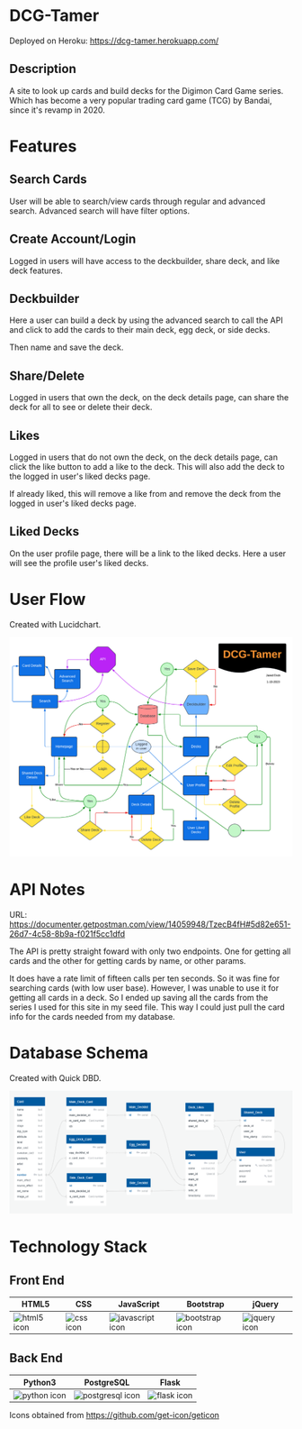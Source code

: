 
# DCG-Tamer  

Deployed on Heroku: https://dcg-tamer.herokuapp.com/  

## Description  

A site to look up cards and build decks for the Digimon Card Game series. Which has become a very popular trading card game (TCG) by Bandai, since it's revamp in 2020.  

# Features  

## Search Cards  

User will be able to search/view cards through regular and advanced search. Advanced search will have filter options.  

## Create Account/Login  

Logged in users will have access to the deckbuilder, share deck, and like deck features.  

## Deckbuilder  

Here a user can build a deck by using the advanced search to call the API and click to add the cards to their main deck, egg deck, or side decks.

Then name and save the deck.

## Share/Delete  

Logged in users that own the deck, on the deck details page, can share the deck for all to see or delete their deck.  

## Likes  

Logged in users that do not own the deck, on the deck details page, can click the like button to add a like to the deck. This will also add the deck to the logged in user's liked decks page.

If already liked, this will remove a like from and remove the deck from the logged in user's liked decks page.  

## Liked Decks  

On the user profile page, there will be a link to the liked decks. Here a user will see the profile user's liked decks.

# User Flow  

Created with Lucidchart.  

![DCG-Tamer user flow](/DCG-Tamer_user-flow.png)  

#  API Notes  

URL: https://documenter.getpostman.com/view/14059948/TzecB4fH#5d82e651-26d7-4c58-8b9a-f021f5cc1dfd  

The API is pretty straight foward with only two endpoints. One for getting all cards and the other for getting cards by name, or other params.  

It does have a rate limit of fifteen calls per ten seconds. So it was fine for searching cards (with low user base). However, I was unable to use it for getting all cards in a deck. So I ended up saving all the cards from the series I used for this site in my seed file. This way I could just pull the card info for the cards needed from my database.

# Database Schema  

Created with Quick DBD.

![DCG-Tamer schema](/DCG_Tamer_schema.png)  

# Technology Stack

## Front End  

| HTML5 | CSS | JavaScript | Bootstrap | jQuery |
| ----- | ----- | ----- | ----- | ----- |
| ![html5 icon](https://raw.githubusercontent.com/get-icon/geticon/fc0f660daee147afb4a56c64e12bde6486b73e39/icons/html-5.svg) | ![css icon](https://github.com/get-icon/geticon/raw/master/icons/css-3.svg) | ![javascript icon](https://raw.githubusercontent.com/get-icon/geticon/fc0f660daee147afb4a56c64e12bde6486b73e39/icons/javascript.svg) | ![bootstrap icon](https://raw.githubusercontent.com/get-icon/geticon/fc0f660daee147afb4a56c64e12bde6486b73e39/icons/bootstrap.svg) | ![jquery icon](https://raw.githubusercontent.com/get-icon/geticon/fc0f660daee147afb4a56c64e12bde6486b73e39/icons/jquery-icon.svg) |

## Back End

| Python3 | PostgreSQL | Flask |
| ----- | ----- | ----- |
| ![python icon](https://github.com/get-icon/geticon/raw/master/icons/python.svg) | ![postgresql icon](https://github.com/get-icon/geticon/raw/master/icons/postgresql.svg) | ![flask icon](https://raw.githubusercontent.com/get-icon/geticon/fc0f660daee147afb4a56c64e12bde6486b73e39/icons/flask.svg) |

Icons obtained from https://github.com/get-icon/geticon